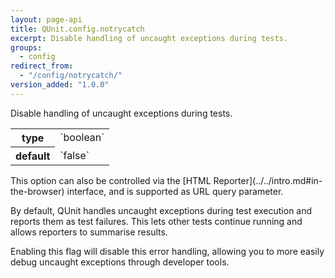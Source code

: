 ```yaml
---
layout: page-api
title: QUnit.config.notrycatch
excerpt: Disable handling of uncaught exceptions during tests.
groups:
  - config
redirect_from:
  - "/config/notrycatch/"
version_added: "1.0.0"
---
```


Disable handling of uncaught exceptions during tests.

<table>
<tr>
  <th>type</th>
  <td markdown="span">`boolean`</td>
</tr>
<tr>
  <th>default</th>
  <td markdown="span">`false`</td>
</tr>
</table>

<p class="note" markdown="1">This option can also be controlled via the [HTML Reporter](../../intro.md#in-the-browser) interface, and is supported as URL query parameter.</p>

By default, QUnit handles uncaught exceptions during test execution and reports them as test failures. This lets other tests continue running and allows reporters to summarise results.

Enabling this flag will disable this error handling, allowing you to more easily debug uncaught exceptions through developer tools.

